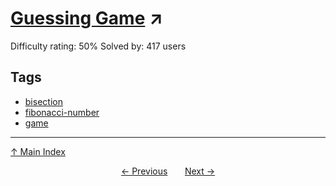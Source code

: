 # [Guessing Game](https://projecteuler.net/problem=406) ↗️

Difficulty rating: 50%
Solved by: 417 users
## Tags

- [bisection](../tags/bisection.md)
- [fibonacci-number](../tags/fibonacci-number.md)
- [game](../tags/game.md)



---

[↑ Main Index](../README.md)


<div align=center><a href='405.md'>← Previous</a> &nbsp;&nbsp; &nbsp;&nbsp;  <a href='407.md'>Next →</a></div>
